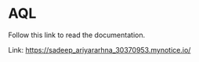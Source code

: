 # AQL

Follow this link to read the documentation.

Link: https://sadeep_ariyararhna_30370953.mynotice.io/
